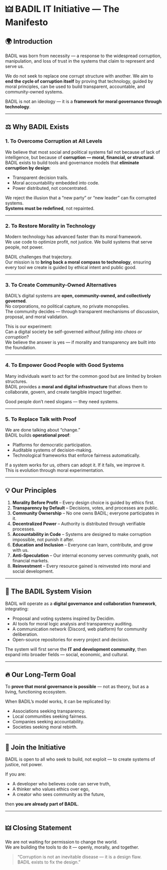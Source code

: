 # 🜲 BADIL IT Initiative — The Manifesto

## 🌍 Introduction
BADIL was born from necessity — a response to the widespread corruption, manipulation, and loss of trust in the systems that claim to represent and serve us.

We do not seek to replace one corrupt structure with another. 
We aim to **end the cycle of corruption itself** by proving that technology, guided by moral principles, can be used to build transparent, accountable, and community-owned systems.

BADIL is not an ideology — it is a **framework for moral governance through technology**.

---

## ⚖️ Why BADIL Exists

### 1. To Overcome Corruption at All Levels
We believe that most social and political systems fail not because of lack of intelligence, but because of **corruption — moral, financial, or structural**.  
BADIL exists to build tools and governance models that **eliminate corruption by design**:  
- Transparent decision trails.  
- Moral accountability embedded into code.  
- Power distributed, not concentrated.  

We reject the illusion that a “new party” or “new leader” can fix corrupted systems.  
**Systems must be redefined**, not repainted.

---

### 2. To Restore Morality in Technology
Modern technology has advanced faster than its moral framework.  
We use code to optimize profit, not justice. We build systems that serve people, not power.  

BADIL challenges that trajectory.  
Our mission is to **bring back a moral compass to technology**, ensuring every tool we create is guided by ethical intent and public good.

---

### 3. To Create Community-Owned Alternatives
BADIL’s digital systems are **open, community-owned, and collectively governed**.  
No corporations, no political capture, no private monopolies.  
The community decides — through transparent mechanisms of discussion, proposal, and moral validation.

This is our experiment:  
Can a digital society be self-governed *without falling into chaos or corruption*?  
We believe the answer is yes — if morality and transparency are built into the foundation.

---

### 4. To Empower Good People with Good Systems
Many individuals want to act for the common good but are limited by broken structures.  
BADIL provides a **moral and digital infrastructure** that allows them to collaborate, govern, and create tangible impact together.

Good people don’t need slogans — they need systems.

---

### 5. To Replace Talk with Proof
We are done talking about “change.”  
BADIL builds **operational proof**:  
- Platforms for democratic participation.  
- Auditable systems of decision-making.  
- Technological frameworks that enforce fairness automatically.  

If a system works for us, others can adopt it. If it fails, we improve it.  
This is evolution through moral experimentation.

---

## 💡 Our Principles

1. **Morality Before Profit** – Every design choice is guided by ethics first.  
2. **Transparency by Default** – Decisions, votes, and processes are public.  
3. **Community Ownership** – No one owns BADIL; everyone participates in it.  
4. **Decentralized Power** – Authority is distributed through verifiable processes.  
5. **Accountability in Code** – Systems are designed to make corruption impossible, not punish it after.  
6. **Education and Inclusion** – Everyone can learn, contribute, and grow with us.  
7. **Anti-Speculation** – Our internal economy serves community goals, not financial markets.  
8. **Reinvestment** – Every resource gained is reinvested into moral and social development.

---

## 🧠 The BADIL System Vision
BADIL will operate as a **digital governance and collaboration framework**, integrating:
- Proposal and voting systems inspired by Decidim.  
- AI tools for moral logic analysis and transparency auditing.  
- A communication network (Discord, web platform) for community deliberation.  
- Open-source repositories for every project and decision.  

The system will first serve the **IT and development community**, then expand into broader fields — social, economic, and cultural.

---

## 🔥 Our Long-Term Goal
To **prove that moral governance is possible** — not as theory, but as a living, functioning ecosystem.

When BADIL’s model works, it can be replicated by:
- Associations seeking transparency.  
- Local communities seeking fairness.  
- Companies seeking accountability.  
- Societies seeking moral rebirth.

---

## 🤝 Join the Initiative
BADIL is open to all who seek to build, not exploit — to create systems of justice, not power.

If you are:
- A developer who believes code can serve truth,  
- A thinker who values ethics over ego,  
- A creator who sees community as the future,  

then **you are already part of BADIL**.

---

## 🜲 Closing Statement
We are not waiting for permission to change the world.  
We are building the tools to do it — openly, morally, and together.

> “Corruption is not an inevitable disease — it is a design flaw.  
> BADIL exists to fix the design.”

